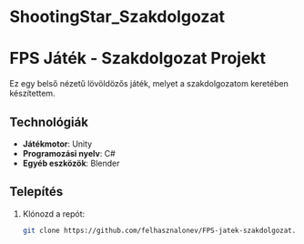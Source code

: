 # ShootingStar_Szakdolgozat

# FPS Játék - Szakdolgozat Projekt
Ez egy belső nézetű lövöldözős játék, melyet a szakdolgozatom keretében készítettem.

## Technológiák
- **Játékmotor**: Unity
- **Programozási nyelv**: C#
- **Egyéb eszközök**: Blender
  
## Telepítés  
1. Klónozd a repót:  
   ```bash  
   git clone https://github.com/felhasznalonev/FPS-jatek-szakdolgozat.git  
